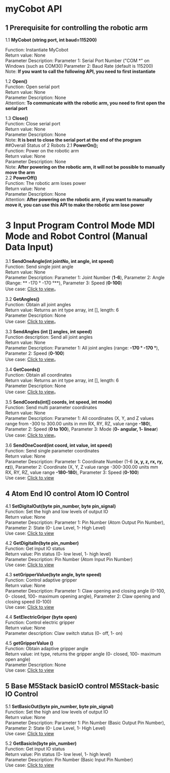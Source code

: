 # myCobot API
## 1 Prerequisite for controlling the robotic arm<br>
1.1 **MyCobot (string port, int baud=115200)**<br>

Function: Instantiate MyCobot<br>
Return value: None<br>
Parameter Description: Parameter 1: Serial Port Number ("COM *" on Windows (such as COM30) Parameter 2: Baud Rate (default is 115200)<br>
Note: **If you want to call the following API, you need to first instantiate**<br>

1.2 **Open()**<br>
Function: Open serial port<br>
Return value: None<br>
Parameter Description: None<br>
Attention: **To communicate with the robotic arm, you need to first open the serial port**<br>

1.3 **Close()**<br>
Function: Close serial port<br>
Return value: None<br>
Parameter Description: None<br>
Note: **It is best to close the serial port at the end of the program**<br>
##Overall Status of 2 Robots
2.1 **PowerOn();**<Br>
Function: Power on the robotic arm<br>
Return value: None<br>
Parameter Description: None<br>
Note: **After powering on the robotic arm, it will not be possible to manually move the arm**<br>
2.2 **PowerOff()**<br>
Function: The robotic arm loses power<br>
Return value: None<br>
Parameter Description: None<br>
Attention: **After powering on the robotic arm, if you want to manually move it, you can use this API to make the robotic arm lose power**<br>

# 3 Input Program Control Mode MDI Mode and Robot Control (Manual Data Input)

3.1 **SendOneAngle(int jointNo, int angle, int speed)**<br>
Function: Send single joint angle<br>
Return value: None<br>
Parameter Description: Parameter 1: Joint Number (**1-6**), Parameter 2: Angle (Range: ** -170 ° -170 °**), Parameter 3: Speed (**0-100**)<br>
Use case: [Click to view](15.5-case.md#SendOneAngle())。<br>

3.2 **GetAngles()**<br>
Function: Obtain all joint angles<br>
Return value: Returns an int type array, int [], length: 6<br>
Parameter Description: None<br>
Use case: [Click to view](15.5-case.md#GetAngles())。<br>

3.3 **SendAngles (int [] angles, int speed)**<br>
Function description: Send all joint angles<br>
Return value: None<br>
Parameter Description: Parameter 1: All joint angles (range: **-170 ° -170 °**), Parameter 2: Speed (**0-100**)<br>
Use case: [Click to view](15.5-case.md#SendAngles())。<br>

3.4 **GetCoords()**<br>
Function: Obtain all coordinates<br>
Return value: Returns an int type array, int [], length: 6<br>
Parameter Description: None<br>
Use case: [Click to view](15.5-case.md#GetCoords（）)。<br>

3.5 **SendCoords(int[] coords, int speed, int mode)**<br>
Function: Send multi parameter coordinates<br>
Return value: None<br>
Parameter Description: Parameter 1: All coordinates (X, Y, and Z values range from -300 to 300.00 units in mm RX, RY, RZ, value range **-180**), Parameter 2: Speed (**0 to 100**), Parameter 3: Mode (**0- angular, 1- linear**)<br>
Use case: [Click to view](15.5-case.md#SendCoords())。<br>

3.6 **SendOneCoord(int coord, int value, int speed)**<br>
Function: Send single parameter coordinates<br>
Return value: None<br>
Parameter Description: Parameter 1: Coordinate Number (1-6 (**x, y, z, rx, ry, rz**)), Parameter 2: Coordinate (X, Y, Z value range -300-300.00 units mm RX, RY, RZ, value range **-180-180**), Parameter 3: Speed (**0-100**)<br>
Use case: [Click to view](15.5-case.md#SendOneCoord())<br>

## 4 Atom End IO control Atom IO Control
4.1 **SetDigitalOut(byte pin_number, byte pin_signal)**<br>
Function: Set the high and low levels of output IO<br>
Return value: None<br>
Parameter Description: Parameter 1: Pin Number (Atom Output Pin Number), Parameter 2: State (0- Low Level, 1- High Level)<br>
Use case: [Click to view](15.5-case.md#SetDigitalOut())<br>

4.2 **GetDigitalIn(byte pin_number)**<br>
Function: Get input IO status<br>
Return value: Pin status (0- low level, 1- high level)<br>
Parameter Description: Pin Number (Atom Input Pin Number)<br>
Use case: [Click to view](15.5-case.md#GetDigitalIn())<br>

4.3 **setGripperValue(byte angle, byte speed)**<br>
Function: Control adaptive gripper<br>
Return value: None<br>
Parameter Description: Parameter 1: Claw opening and closing angle (0-100, 0- closed, 100- maximum opening angle), Parameter 2: Claw opening and closing speed (0-100)<br>
Use case: [Click to view](15.5-case.md#setGripperValue())<br>

4.4 **SetElectricGriper (byte open)**<br>
Function: Control electric gripper<br>
Return value: None<br>
Parameter description: Claw switch status (0- off, 1- on)<br>

4.5 **getGripperValue ()**<br>
Function: Obtain adaptive gripper angle<br>
Return value: int type, returns the gripper angle (0- closed, 100- maximum open angle)<br>
Parameter Description: None<br>
Use case: [Click to view](15.5-case.md#getGripperValue())<br>

## 5 Base M5Stack basicIO control M5Stack-basic IO Control
5.1 **SetBasicOut(byte pin_number, byte pin_signal)**<br>
Function: Set the high and low levels of output IO<br>
Return value: None<br>
Parameter Description: Parameter 1: Pin Number (Basic Output Pin Number), Parameter 2: State (0- Low Level, 1- High Level)<br>
Use case: [Click to view](15.5-case.md#SetBasicOut())<br>

5.2 **GetBasicIn(byte pin_number)**<br>
Function: Get input IO status<br>
Return value: Pin status (0- low level, 1- high level)<br>
Parameter Description: Pin Number (Basic Input Pin Number)<br>
Use case: [Click to view](15.5-case.md#GetBasicIn())<br>
